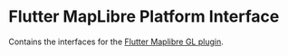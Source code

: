 # Flutter MapLibre Platform Interface

Contains the interfaces for the [Flutter Maplibre GL plugin](https://github.com/maplibre/flutter-maplibre-gl).
